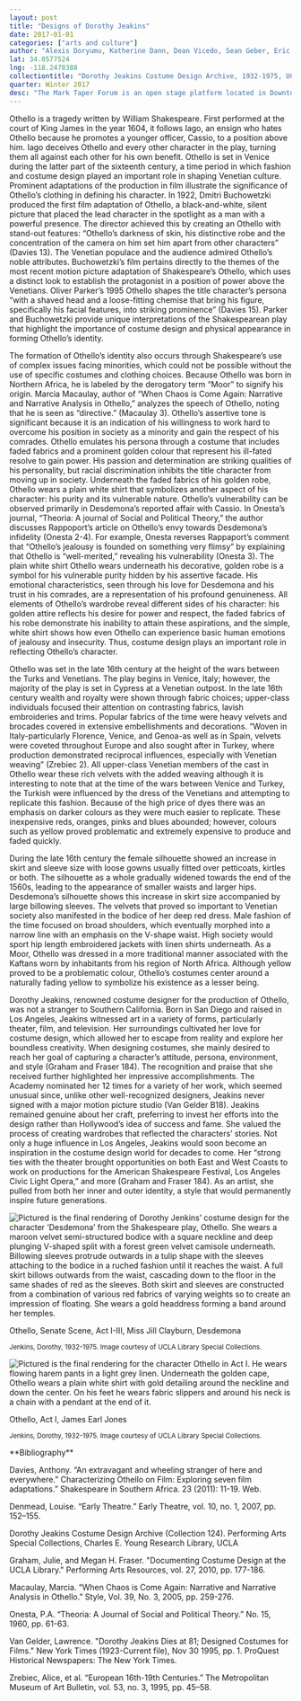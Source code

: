 ```yaml
---
layout: post
title: "Designs of Dorothy Jeakins"
date: 2017-01-01
categories: ["arts and culture"]
author: "Alexis Doryumu, Katherine Dann, Dean Vicedo, Sean Geber, Eric Lam"
lat: 34.0577524
lng: -118.2478388
collectiontitle: "Dorothy Jeakins Costume Design Archive, 1932-1975, UCLA Library Special Collections"
quarter: Winter 2017
desc: "The Mark Taper Forum is an open stage platform located in Downtown Los Angeles. Renowned costume designer Dorothy Jeakins created the costumes for the Othello stage production at this location."
---
```

Othello is a tragedy written by William Shakespeare. First performed at the court of King James in the year 1604, it follows Iago, an ensign who hates Othello because he promotes a younger officer, Cassio, to a position above him. Iago deceives Othello and every other character in the play, turning them all against each other for his own benefit. Othello is set in Venice during the latter part of the sixteenth century, a time period in which fashion and costume design played an important role in shaping Venetian culture. Prominent adaptations of the production in film illustrate the significance of Othello’s clothing in defining his character.  In 1922, Dmitri Buchowetzki produced the first film adaptation of Othello, a black-and-white, silent picture that placed the lead character in the spotlight as a man with a powerful presence. The director achieved this by creating an Othello with stand-out features: “Othello’s darkness of skin, his distinctive robe and the concentration of the camera on him set him apart from other characters” (Davies 13). The Venetian populace and the audience admired Othello’s noble attributes. Buchowetzki’s film pertains directly to the themes of the most recent motion picture adaptation of Shakespeare’s Othello, which uses a distinct look to establish the protagonist in a position of power above the Venetians. Oliver Parker’s 1995 Othello shapes the title character’s persona “with a shaved head and a loose-fitting chemise that bring his figure, specifically his facial features, into striking prominence” (Davies 15). Parker and Buchowetzki provide unique interpretations of the Shakespearean play that highlight the importance of costume design and physical appearance in forming Othello’s identity.

The formation of Othello’s identity also occurs through Shakespeare’s use of complex issues facing minorities, which could not be possible without the use of specific costumes and clothing choices. Because Othello was born in Northern Africa, he is labeled by the derogatory term “Moor” to signify his origin. Marcia Macaulay, author of “When Chaos is Come Again: Narrative and Narrative Analysis in Othello,” analyzes the speech of Othello, noting that he is seen as “directive.” (Macaulay 3). Othello’s assertive tone is significant because it is an indication of his willingness to work hard to overcome his position in society as a minority and gain the respect of his comrades.  Othello emulates his persona through a costume that includes faded fabrics and a prominent golden colour that represent his ill-fated resolve to gain power. His passion and determination are striking qualities of his personality, but racial discrimination inhibits the title character from moving up in society. Underneath the faded fabrics of his golden robe, Othello wears a plain white shirt that symbolizes another aspect of his character: his purity and its vulnerable nature. Othello’s vulnerability can be observed primarily in Desdemona’s reported affair with Cassio. In Onesta’s journal, “Theoria: A journal of Social and Political Theory,” the author discusses Rappoport’s article on Othello’s envy towards Desdemona’s infidelity (Onesta 2-4). For example, Onesta reverses Rappaport’s comment that “Othello’s jealousy is founded on something very flimsy” by explaining that Othello is “well-merited,” revealing his vulnerability (Onesta 3). The plain white shirt Othello wears underneath his decorative, golden robe is a symbol for his vulnerable purity hidden by his assertive facade. His emotional characteristics, seen through his love for Desdemona and his trust in his comrades, are a representation of his profound genuineness. All elements of Othello’s wardrobe reveal different sides of his character: his golden attire reflects his desire for power and respect, the faded fabrics of his robe demonstrate his inability to attain these aspirations, and the simple, white shirt shows how even Othello can experience basic human emotions of jealousy and insecurity. Thus, costume design plays an important role in reflecting Othello’s character.

Othello was set in the late 16th century at the height of the wars between the Turks and Venetians. The play begins in Venice, Italy; however, the majority of the play is set in Cypress at a Venetian outpost. In the late 16th century wealth and royalty were shown through fabric choices; upper-class individuals focused their attention on contrasting fabrics, lavish embroideries and trims. Popular fabrics of the time were heavy velvets and brocades covered in extensive embellishments and decorations. “Woven in Italy-particularly Florence, Venice, and Genoa-as well as in Spain, velvets were coveted throughout Europe and also sought after in Turkey, where production demonstrated reciprocal influences, especially with Venetian weaving” (Zrebiec 2). All upper-class Venetian members of the cast in Othello wear these rich velvets with the added weaving although it is interesting to note that at the time of the wars between Venice and Turkey, the Turkish were influenced by the dress of the Venetians and attempting to replicate this fashion. Because of the high price of dyes there was an emphasis on darker colours as they were much easier to replicate. These inexpensive reds, oranges, pinks and blues abounded; however, colours such as yellow proved problematic and extremely expensive to produce and faded quickly.

During the late 16th century the female silhouette showed an increase in skirt and sleeve size with loose gowns usually fitted over petticoats, kirtles or both. The silhouette as a whole gradually widened towards the end of the 1560s, leading to the appearance of smaller waists and larger hips. Desdemona’s silhouette shows this increase in skirt size accompanied by large billowing sleeves. The velvets that proved so important to Venetian society also manifested in the bodice of her deep red dress. Male fashion of the time focused on broad shoulders, which eventually morphed into a narrow line with an emphasis on the V-shape waist. High society would sport hip length embroidered jackets with linen shirts underneath. As a Moor, Othello was dressed in a more traditional manner associated with the Kaftans worn by inhabitants from his region of North Africa. Although yellow proved to be a problematic colour, Othello’s costumes center around a naturally fading yellow to symbolize his existence as a lesser being.

Dorothy Jeakins, renowned costume designer for the production of Othello, was not a stranger to Southern California. Born in San Diego and raised in Los Angeles, Jeakins witnessed art in a variety of forms, particularly theater, film, and television. Her surroundings cultivated her love for costume design, which allowed her to escape from reality and explore her boundless creativity. When designing costumes, she mainly desired to reach her goal of capturing a character’s attitude, persona, environment, and style  (Graham and Fraser 184).  The recognition and praise that she received further highlighted her impressive accomplishments. The Academy nominated her 12 times for a variety of her work, which seemed unusual since, unlike other well-recognized designers, Jeakins never signed with a major motion picture studio  (Van Gelder B18). Jeakins remained genuine about her craft, preferring to invest her efforts into the design rather than Hollywood’s idea of success and fame. She valued the process of creating wardrobes that reflected the characters’ stories. Not only a huge influence in Los Angeles,  Jeakins would soon become an inspiration in the costume design world for decades to come.  Her “strong ties with the theater brought opportunities on both East and West Coasts to work on productions for the American Shakespeare Festival, Los Angeles Civic Light Opera,” and more (Graham and Fraser 184).  As an artist, she pulled from both her inner and outer identity, a style that would permanently inspire future generations.


<img src='images/othello1.jpg' alt='Pictured is the final rendering of Dorothy Jenkins’ costume design for the character ‘Desdemona’ from the Shakespeare play, Othello. She wears a maroon velvet semi-structured bodice with a square neckline and deep plunging V-shaped split with a forest green velvet camisole underneath. Billowing sleeves protrude outwards in a tulip shape with the sleeves attaching to the bodice in a ruched fashion until it reaches the waist. A full skirt billows outwards from the waist, cascading down to the floor in the same shades of red as the sleeves. Both skirt and sleeves are constructed from a combination of various red fabrics of varying weights so to create an impression of floating. She wears a gold headdress forming a band around her temples.'>
<figcaption><p>Othello, Senate Scene, Act I-III, Miss Jill Clayburn, Desdemona</p><p><small>Jenkins, Dorothy, 1932-1975. Image courtesy of UCLA Library Special Collections.</small></p>
<img src='images/othello2.jpg' alt='Pictured is the final rendering for the character Othello in Act I. He wears flowing harem pants in a light grey linen. Underneath the golden cape, Othello wears a plain white shirt with gold detailing around the neckline and down the center. On his feet he wears fabric slippers and around his neck is a chain with a pendant at the end of it.'>
<figcaption><p>Othello, Act I, James Earl Jones</p><p><small>Jenkins, Dorothy, 1932-1975. Image courtesy of UCLA Library Special Collections.</small></p>
<section id="categories" markdown="1">
**Bibliography**

Davies, Anthony. “An extravagant and wheeling stranger of here and everywhere.” Characterizing Othello on Film: Exploring seven film adaptations.” Shakespeare in Southern Africa. 23 (2011): 11-19. Web.

Denmead, Louise. “Early Theatre.” Early Theatre, vol. 10, no. 1, 2007, pp. 152–155.

Dorothy Jeakins Costume Design Archive (Collection 124). Performing Arts Special Collections, Charles E. Young Research Library, UCLA

Graham, Julie, and Megan H. Fraser. &quot;Documenting Costume Design at the UCLA Library.&quot; Performing Arts Resources, vol. 27, 2010, pp. 177-186.

Macaulay, Marcia. “When Chaos is Come Again: Narrative and Narrative Analysis in Othello.”	Style, Vol. 39, No. 3, 2005, pp. 259-276.

Onesta, P.A. “Theoria: A Journal of Social and Political Theory.” No. 15, 1960, pp. 61-63.

Van Gelder, Lawrence. &quot;Dorothy Jeakins Dies at 81; Designed Costumes for Films.&quot; New York Times (1923-Current file), Nov 30 1995, pp. 1. ProQuest Historical Newspapers: The New York Times.

Zrebiec, Alice, et al. “European 16th-19th Centuries.” The Metropolitan Museum of Art Bulletin, vol. 53, no. 3, 1995, pp. 45–58.


</section>